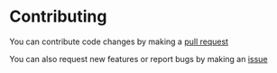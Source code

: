 # Contributing
You can contribute code changes by making a [pull request](https://github.com/gitmylo/audio-webui/pulls)

You can also request new features or report bugs by making an [issue](https://github.com/gitmylo/audio-webui/issues)
